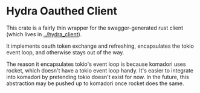 # Hydra Oauthed Client

This crate is a fairly thin wrapper for the swagger-generated rust client (which lives in [../hydra_client](../hydra_client)).

It implements oauth token exchange and refreshing, encapsulates the tokio event loop, and otherwise stays out of the way.

The reason it encapsulates tokio's event loop is because komadori uses rocket, which doesn't have a tokio event loop handy.
It's easier to integrate into komadori by pretending tokio doesn't exist for now. In the future, this abstraction may be pushed up to komadori once rocket does the same.

